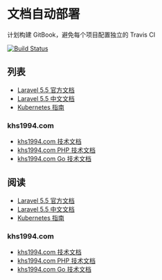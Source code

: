 # 文档自动部署

计划构建 GitBook，避免每个项目配置独立的 Travis CI

[![Build Status](https://travis-ci.org/khs1994-gitbook/khs1994-gitbook.github.io.svg?branch=master)](https://travis-ci.org/khs1994-gitbook/khs1994-gitbook.github.io)

## 列表

* [Laravel 5.5 官方文档](https://github.com/khs1994-gitbook/laravel-docs-en)
* [Laravel 5.5 中文文档](https://github.com/khs1994-gitbook/laravel-docs)
* [Kubernetes 指南](https://github.com/khs1994-gitbook/kubernetes-handbook)

### khs1994.com

* [khs1994.com 技术文档](https://github.com/khs1994-website/docs)
* [khs1994.com PHP 技术文档](https://github.com/khs1994-website/php-docs)
* [khs1994.com Go 技术文档](https://github.com/khs1994-website/go-docs)

## 阅读

* [Laravel 5.5 官方文档](https://khs1994-gitbook.github.io/laravel-docs-en/)
* [Laravel 5.5 中文文档](https://khs1994-gitbook.github.io/laravel-docs/)
* [Kubernetes 指南](https://khs1994-gitbook.github.io/kubernetes-handbook/)

### khs1994.com

* [khs1994.com 技术文档](https://khs1994-website.github.io/docs/)
* [khs1994.com PHP 技术文档](https://khs1994-website.github.io/php-docs/)
* [khs1994.com Go 技术文档](https://khs1994-website.github.io/go-docs/)
